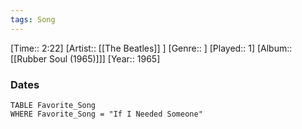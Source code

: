 ```yaml
---
tags: Song  
---
```

[Time:: 2:22]
[Artist:: [[The Beatles]] ]
[Genre:: ]
[Played:: 1]
[Album:: [[Rubber Soul (1965)]]]
[Year:: 1965]
### Dates
````dataview
TABLE Favorite_Song
WHERE Favorite_Song = "If I Needed Someone"
````